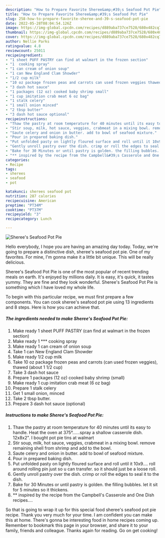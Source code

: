 ```yaml
---
description: "How to Prepare Favorite Sheree&amp;#39;s Seafood Pot Pie"
title: "How to Prepare Favorite Sheree&amp;#39;s Seafood Pot Pie"
slug: 258-how-to-prepare-favorite-sheree-and-39-s-seafood-pot-pie
date: 2022-05-28T08:04:54.126Z
image: https://img-global.cpcdn.com/recipes/d889aba737ce7528/680x482cq70/sherees-seafood-pot-pie-recipe-main-photo.jpg
thumbnail: https://img-global.cpcdn.com/recipes/d889aba737ce7528/680x482cq70/sherees-seafood-pot-pie-recipe-main-photo.jpg
cover: https://img-global.cpcdn.com/recipes/d889aba737ce7528/680x482cq70/sherees-seafood-pot-pie-recipe-main-photo.jpg
author: Nellie Parks
ratingvalue: 4.8
reviewcount: 25011
recipeingredient:
- "1 sheet PUFF PASTRY can find at walmart in the frozen section"
- "1  cooking spray"
- "1 can cream of onion soup"
- "1 can New England Clam Showder"
- "1/2 cup milk"
- "10 oz package frozen peas and carrots can used frozen veggies thawed about 1 12 cup"
- "3 dash hot sauce"
- "1 packages (12 oz) cooked baby shrimp small"
- "1 cup imitation crab meat 6 oz bag"
- "1 stalk celery"
- "1 small onion minced"
- "2 tbsp butter"
- "3 dash hot sauce optional"
recipeinstructions:
- "Thaw the pastry at room temperature for 40 minutes until its easy to handle. Heat the oven at 375°......spray a shallow casserole dish. 12x8x2&#34;. I bought pot pie tins at walmart"
- "Stir soup, milk, hot sauce, veggies, crabmeat in a mixing bowl. remove remaining shell from shrimp and add to the bowl."
- "Saute celery and onion in butter. add to bowl of seafood mixture."
- "Pour in prepared baking dish."
- "Put unfolded pasty on lightly floured surface and roll until it 10x9.... roll around rolling pin just so u can transfer. so it should just be a loose roll."
- "Gently unroll pastry over the dish. crimp or roll the edges to seal it to the dish."
- "Bake for 30 Minutes or until pastry is golden. the filling bubbles. let it sit for 5 minutes so it thickens."
- "** inspired by the recipe from the Campbell&#39;s Casserole and One Dish recipes...."
categories:
- Recipe
tags:
- sherees
- seafood
- pot

katakunci: sherees seafood pot 
nutrition: 287 calories
recipecuisine: American
preptime: "PT34M"
cooktime: "PT37M"
recipeyield: "3"
recipecategory: Lunch

---
```



![Sheree&#39;s Seafood Pot Pie](https://img-global.cpcdn.com/recipes/d889aba737ce7528/680x482cq70/sherees-seafood-pot-pie-recipe-main-photo.jpg)

Hello everybody, I hope you are having an amazing day today. Today, we're going to prepare a distinctive dish, sheree&#39;s seafood pot pie. One of my favorites. For mine, I'm gonna make it a little bit unique. This will be really delicious.

Sheree&#39;s Seafood Pot Pie is one of the most popular of recent trending meals on earth. It's enjoyed by millions daily. It is easy, it's quick, it tastes yummy. They are fine and they look wonderful. Sheree&#39;s Seafood Pot Pie is something which I have loved my whole life.




To begin with this particular recipe, we must first prepare a few components. You can cook sheree&#39;s seafood pot pie using 13 ingredients and 8 steps. Here is how you can achieve that.

<!--inarticleads1-->

##### The ingredients needed to make Sheree&#39;s Seafood Pot Pie:

1. Make ready 1 sheet PUFF PASTRY (can find at walmart in the frozen section)
1. Make ready 1 *** cooking spray
1. Make ready 1 can cream of onion soup
1. Take 1 can New England Clam Showder
1. Make ready 1/2 cup milk
1. Take 10 oz package frozen peas and carrots (can used frozen veggies), thawed (about 1 1/2 cup)
1. Take 3 dash hot sauce
1. Prepare 1 packages (12 oz) cooked baby shrimp (small)
1. Make ready 1 cup imitation crab meat (6 oz bag)
1. Prepare 1 stalk celery
1. Get 1 small onion, minced
1. Take 2 tbsp butter.
1. Prepare 3 dash hot sauce (optional)




<!--inarticleads2-->

##### Instructions to make Sheree&#39;s Seafood Pot Pie:

1. Thaw the pastry at room temperature for 40 minutes until its easy to handle. Heat the oven at 375°......spray a shallow casserole dish. 12x8x2&#34;. I bought pot pie tins at walmart
1. Stir soup, milk, hot sauce, veggies, crabmeat in a mixing bowl. remove remaining shell from shrimp and add to the bowl.
1. Saute celery and onion in butter. add to bowl of seafood mixture.
1. Pour in prepared baking dish.
1. Put unfolded pasty on lightly floured surface and roll until it 10x9.... roll around rolling pin just so u can transfer. so it should just be a loose roll.
1. Gently unroll pastry over the dish. crimp or roll the edges to seal it to the dish.
1. Bake for 30 Minutes or until pastry is golden. the filling bubbles. let it sit for 5 minutes so it thickens.
1. ** inspired by the recipe from the Campbell&#39;s Casserole and One Dish recipes....




So that is going to wrap it up for this special food sheree&#39;s seafood pot pie recipe. Thank you very much for your time. I am confident you can make this at home. There's gonna be interesting food in home recipes coming up. Remember to bookmark this page in your browser, and share it to your family, friends and colleague. Thanks again for reading. Go on get cooking!
